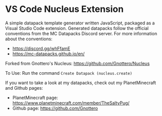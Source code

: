 # VS Code Nucleus Extension
A simple datapack template generator written JavaScript, packaged as a Visual Studio Code extension. Generated datapacks follow the official conventions from the MC Datapacks Discord server.
For more information about the conventions:
- https://discord.gg/whFfamE
- https://mc-datapacks.github.io/en/

Forked from Gnottero's Nucleus: https://github.com/Gnottero/Nucleus

To Use:
Run the command `Create Datapack (nucleus.create)`

If you want to take a look at my datapacks, check out my PlanetMinecraft and Github pages:
  - PlanetMinecraft page: https://www.planetminecraft.com/member/TheSaltyPug/
  - Github page: https://github.com/Gnottero
